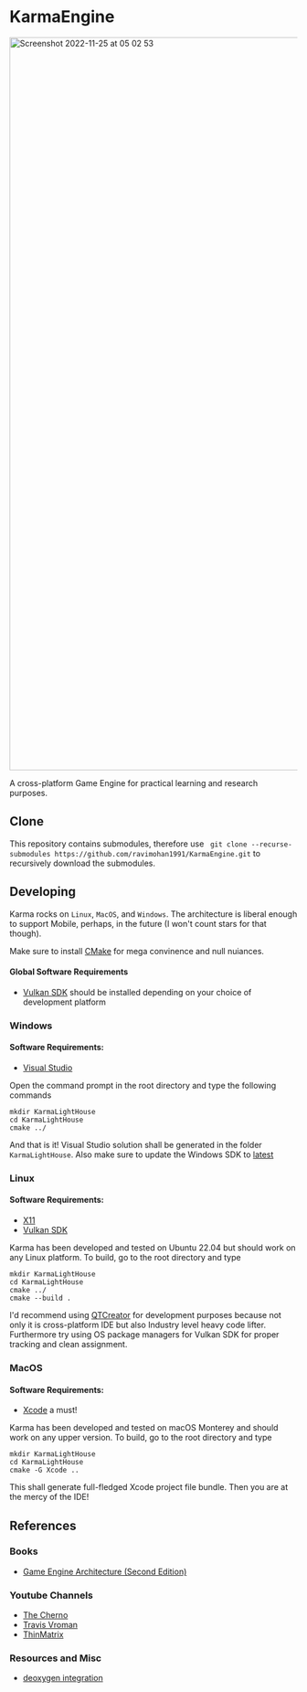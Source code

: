 KarmaEngine
===========
<img width="1283" alt="Screenshot 2022-11-25 at 05 02 53" src="https://user-images.githubusercontent.com/2173654/203874546-56150d26-2ef5-48d2-9356-5127f72c5a8a.png">

A cross-platform Game Engine for practical learning and research purposes.

Clone
------
This repository contains submodules, therefore use ``` git clone --recurse-submodules https://github.com/ravimohan1991/KarmaEngine.git``` to recursively download the submodules.

Developing
-----------------------

Karma rocks on ```Linux```, ```MacOS```, and ```Windows```.  The architecture is liberal enough to support Mobile, perhaps, in the future (I won't count stars for that though). 

Make sure to install [CMake](https://cmake.org/) for mega convinence and null nuiances.

#### Global Software Requirements ###
* [Vulkan SDK](https://www.lunarg.com/vulkan-sdk/) should be installed depending on your choice of development platform

### Windows ###
#### Software Requirements:
* [Visual Studio](https://visualstudio.microsoft.com/)

Open the command prompt in the root directory and type the following commands
```
mkdir KarmaLightHouse
cd KarmaLightHouse
cmake ../
```

And that is it!  Visual Studio solution shall be generated in the folder ```KarmaLightHouse```.  Also make sure to update the Windows SDK to [latest](https://developer.microsoft.com/en-us/windows/downloads/windows-sdk/) 


### Linux ###
#### Software Requirements:
* [X11](https://www.glfw.org/docs/3.3/compile.html#compile_deps)
* [Vulkan SDK](https://vulkan.lunarg.com/doc/view/latest/linux/getting_started_ubuntu.html)

Karma has been developed and tested on Ubuntu 22.04 but should work on any Linux platform. To build, go to the root directory and type
```
mkdir KarmaLightHouse
cd KarmaLightHouse
cmake ../
cmake --build .
```
I'd recommend using [QTCreator](https://www.qt.io/product/development-tools) for development purposes because not only it is cross-platform IDE but also Industry level heavy code lifter. Furthermore try using OS package managers for Vulkan SDK for proper tracking and clean assignment.


### MacOS ###
#### Software Requirements:
* [Xcode](https://developer.apple.com/xcode/) a must!

Karma has been developed and tested on macOS Monterey and should work on any upper version. To build, go to the root directory and type
```
mkdir KarmaLightHouse
cd KarmaLightHouse
cmake -G Xcode ..
```
This shall generate full-fledged Xcode project file bundle.  Then you are at the mercy of the IDE!

References
-----------

### Books
* [Game Engine Architecture (Second Edition)](https://www.gameenginebook.com/)

### Youtube Channels
* [The Cherno](https://www.youtube.com/user/TheChernoProject)
* [Travis Vroman](https://www.youtube.com/user/barzahd512)
* [ThinMatrix](https://www.youtube.com/watch?v=f3Cr8Yx3GGA)

### Resources and Misc
* [deoxygen integration](https://github.com/satu0king/Github-Documentation-With-Doxygen)
